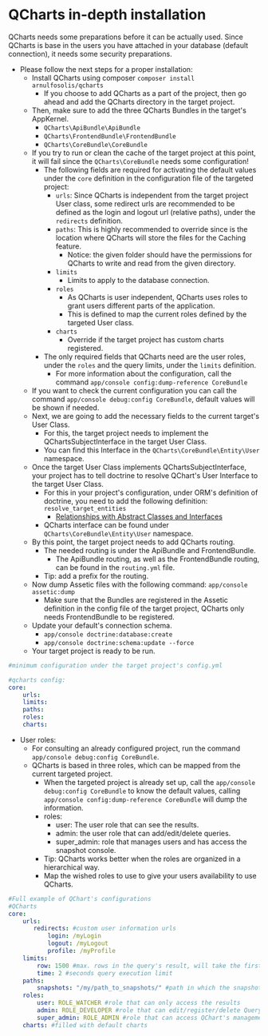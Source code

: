 QCharts in-depth installation
===============================

QCharts needs some preparations before it can be actually used.
Since QCharts is base in the users you have attached in your database (default connection),
it needs some security preparations.

+ Please follow the next steps for a proper installation:
    - Install QCharts using composer ```composer install arnulfosolis/qcharts```
        + If you choose to add QCharts as a part of the project,
        then go ahead and add the QCharts directory in the target project.
    - Then, make sure to add the three QCharts Bundles in the target's AppKernel.
        + ```QCharts\ApiBundle\ApiBundle```
        + ```QCharts\FrontendBundle\FrontendBundle```
        + ```QCharts\CoreBundle\CoreBundle```
    - If you try to run or clean the cache of the target project at this point,
    it will fail since the ```QCharts\CoreBundle``` needs some configuration!
        + The following fields are required for activating the default values under the ```core``` definition in the 
        configuration file of the targeted project:
            - ```urls```: Since QCharts is independent from the target project User class, some redirect urls
            are recommended to be defined as the login and logout url (relative paths),
            under the ```redirects``` definition.
            - ```paths```: This is highly recommended to override since is the location where QCharts will store
            the files for the Caching feature.
                + Notice: the given folder should have the permissions for QCharts to write and read
                from the given directory.
            - ```limits```
                + Limits to apply to the database connection.
            - ```roles```
                + As QCharts is user independent, QCharts uses roles to grant users different parts of the application.
                + This is defined to map the current roles defined by the targeted User class.
            - ```charts```
                + Override if the target project has custom charts registered.
        + The only required fields that QCharts need are the user roles, under the ```roles``` and the
        query limits, under the ```limits``` definition.
            - For more information about the configuration,
            call the command ```app/console config:dump-reference CoreBundle```
    - If you want to check the current configuration you can call the command ```app/console debug:config CoreBundle```, 
    default values will be shown if needed.
    - Next, we are going to add the necessary fields to the current target's User Class.
        + For this, the target project needs to implement the QChartsSubjectInterface in the target User Class.
        + You can find this Interface in the ```QCharts\CoreBundle\Entity\User``` namespace.
    - Once the target User Class implements QChartsSubjectInterface, your project has to tell doctrine to resolve
    QChart's User Interface to the target User Class.
        + For this in your project's configuration, under ORM's definition of doctrine,
        you need to add the following definition: ```resolve_target_entities```
            - [Relationships with Abstract Classes and Interfaces](http://symfony.com/doc/2.7/cookbook/doctrine/resolve_target_entity.html)
        + QCharts interface can be found under ```QCharts\CoreBundle\Entity\User``` namespace.
    - By this point, the target project needs to add QCharts routing.
        + The needed routing is under the ApiBundle and FrontendBundle.
            - The ApiBundle routing, as well as the FrontendBundle routing, can be found in the ```routing.yml``` file.
        + Tip: add a prefix for the routing.
    - Now dump Assetic files with the following command: ```app/console assetic:dump```
        + Make sure that the Bundles are registered in the Assetic definition in the config file of the
        target project, QCharts only needs FrontendBundle to be registered.
    - Update your default's connection schema.
        - ```app/console doctrine:database:create```
        - ```app/console doctrine:schema:update --force```
    - Your target project is ready to be run.

```yml
#minimum configuration under the target project's config.yml

#qcharts config:
core:
    urls:
    limits:
    paths:
    roles:
    charts:
```

+ User roles:
    - For consulting an already configured project, run the command ```app/console debug:config CoreBundle```.
    - QCharts is based in three roles, which can be mapped from the current targeted project.
        + When the targeted project is already set up, call the ```app/console debug:config CoreBundle``` to know the
        default values, calling ```app/console config:dump-reference CoreBundle``` will dump the information.
        + roles:
            - user: The user role that can see the results.
            - admin: the user role that can add/edit/delete queries.
            - super_admin: role that manages users and has access the snapshot console.
        + Tip: QCharts works better when the roles are organized in a hierarchical way. 
        + Map the wished roles to use to give your users availability to use QCharts.
        
```yml
#Full example of QChart's configurations 
#QCharts
core:
    urls:
       redirects: #custom user information urls
           login: /myLogin
           logout: /myLogout
           profile: /myProfile
    limits:
        row: 1500 #max. rows in the query's result, will take the first 1500 rows.
        time: 2 #seconds query execution limit
    paths:
        snapshots: "/my/path_to_snapshots/" #path in which the snapshots will be saved
    roles:
        user: ROLE_WATCHER #role that can only access the results
        admin: ROLE_DEVELOPER #role that can edit/register/delete Query Requests
        super_admin: ROLE_ADMIN #role that can access QChart's management tools
    charts: #filled with default charts
```